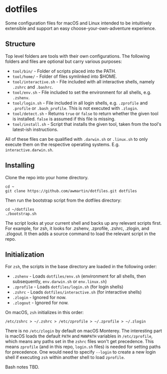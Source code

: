 # dotfiles

Some configuration files for macOS and Linux intended to be intuitively extensible and support an easy choose-your-own-adventure experience.

## Structure

Top level folders are tools with their own configurations. The following folders and files are optional but carry various purposes:

- `tool/bin/` - Folder of scripts placed into the PATH.
- `tool/home/` - Folder of files symlinked into $HOME.
- `tool/interactive.sh` - File included with all interactive shells, namely `.zshrc` and `.bashrc`.
- `tool/env.sh` - File included to set the environment for all shells, e.g. `.zshenv`.
- `tool/login.sh` - File included in all login shells, e.g. `.zprofile` and `.profile` or `.bash_profile`. This is not executed with `.zlogin`.
- `tool/detect.sh` - Returns `true` or `false` to return whether the given tool is installed. `false` is assumed if this file is missing.
- `tool/install.sh` - Script that installs the given tool, taken from the tool's latest-ish instructions.

All of these files can be qualified with `.darwin.sh` or `.linux.sh` to only execute them on the respective operating systems. E.g. `interactive.darwin.sh`. 

## Installing

Clone the repo into your home directory.

    cd ~
    git clone https://github.com/awmartin/dotfiles.git dotfiles

Then run the bootstrap script from the dotfiles directory:

    cd ~/dotfiles
    ./bootstrap.sh

The script looks at your current shell and backs up any relevant scripts first. For example, for zsh, it looks for .zshenv, .zprofile, .zshrc, .zlogin, and .zlogout. It then adds a source command to load the relevant script in the repo.

## Initialization

For `zsh`, the scripts in the base directory are loaded in the following order:

- `.zshenv` - Loads `dotfiles/env.sh` (environment for all shells, then subsequently, `env.darwin.sh` or `env.linux.sh`)
- `.zprofile` - Loads `dotfiles/login.sh` (for login shells)
- `.zshrc` - Loads `dotfiles/interactive.sh` (for interactive shells)
- `.zlogin` - Ignored for now.
- `.zlogout` - Ignored for now.

On macOS, `zsh` initializes in this order:

    /etc/zshrc > ~/.zshrc > /etc/zprofile > ~/.zprofile > ~/.zlogin

There is no `/etc/zlogin` by default on macOS Monterey. The interesting part is macOS loads the default `PATH` and `MANPATH` variables in `/etc/zprofile`, which means any paths set in the `zshrc` files won't get precedence. This means `zprofile` (and in this repo, `login.sh` files) is needed for setting paths for precedence. One would need to specify `--login` to create a new login shell if executing `zsh` within another shell to load `zprofile`.

Bash notes TBD.
